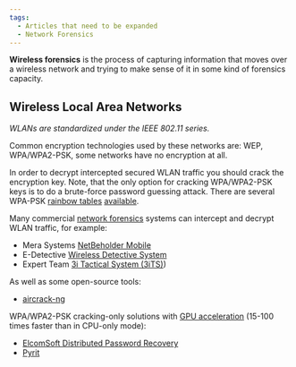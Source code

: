 ```yaml
---
tags:
  - Articles that need to be expanded
  - Network Forensics
---
```

**Wireless forensics** is the process of capturing information that
moves over a wireless network and trying to make sense of it in some
kind of forensics capacity.

## Wireless Local Area Networks

*WLANs are standardized under the IEEE 802.11 series.*

Common encryption technologies used by these networks are: WEP,
WPA/WPA2-PSK, some networks have no encryption at all.

In order to decrypt intercepted secured WLAN traffic you should crack
the encryption key. Note, that the only option for cracking WPA/WPA2-PSK
keys is to do a brute-force password guessing attack. There are several
WPA-PSK [rainbow tables](rainbow_tables.md)
[available](https://www.renderlab.net/projects/WPA-tables/).

Many commercial [network forensics](network_forensics.md)
systems can intercept and decrypt WLAN traffic, for example:

* Mera Systems [NetBeholder Mobile](https://videonadzor.net/)
* E-Detective [Wireless Detective System](https://www.edecision4u.com/PRODUCTS.html)
* Expert Team [3i Tactical System (3iTS)](http://expert-team.net/home/product/))

As well as some open-source tools:

* [aircrack-ng](http://aircrack-ng.org/doku.php)

WPA/WPA2-PSK cracking-only solutions with [GPU acceleration](forensics_on_gpus.md)
(15-100 times faster than in CPU-only mode):

* [ElcomSoft Distributed Password Recovery](https://www.elcomsoft.com/edpr.html)
* [Pyrit](https://code.google.com/archive/p/pyrit)
